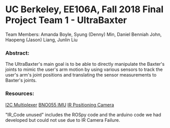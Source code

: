 # UC Berkeley, EE106A, Fall 2018 Final Project Team 1 - UltraBaxter

Team Members: Amanda Boyle, Syung (Denny) Min, Daniel Benniah John, Haopeng (Jason) Liang, Junlin Liu

### Abstract:
The UltraBaxter's main goal is to be able to directly manipulate the Baxter's joints 
to mimic the user's arm motion by using various sensors to track the user's arm's 
joint positions and translating the sensor measurements to Baxter's joints.

### Resources:
[I2C Multiplexer](https://learn.adafruit.com/adafruit-tca9548a-1-to-8-i2c-multiplexer-breakout/wiring-and-test)
[BNO055 IMU](https://learn.adafruit.com/adafruit-lsm9ds1-accelerometer-plus-gyro-plus-magnetometer-9-dof-breakout/downloads)
[IR Positioning Camera](https://www.dfrobot.com/wiki/index.php/Positioning_ir_camera)

"IR_Code unused" includes the ROSpy code and the arduino code we had developed but could not use due to IR Camera Failure.

